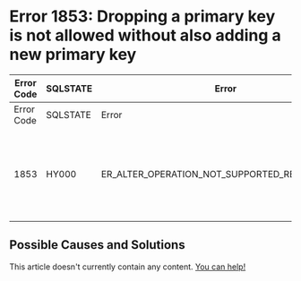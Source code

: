 
# Error 1853: Dropping a primary key is not allowed without also adding a new primary key


| Error Code | SQLSTATE | Error | Description |
| --- | --- | --- | --- |
| Error Code | SQLSTATE | Error | Description |
| 1853 | HY000 | ER_ALTER_OPERATION_NOT_SUPPORTED_REASON_NOPK | Dropping a primary key is not allowed without also adding a new primary key |




## Possible Causes and Solutions


This article doesn't currently contain any content. [You can help!](/kb/en/writing-and-editing-knowledge-base-articles/)

